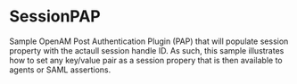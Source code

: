 # SessionPAP

Sample OpenAM Post Authentication Plugin (PAP) that will populate session property with the actaull session handle ID.
As such, this sample illustrates how to set any key/value pair as a session propery that is then 
available to agents or SAML assertions.
